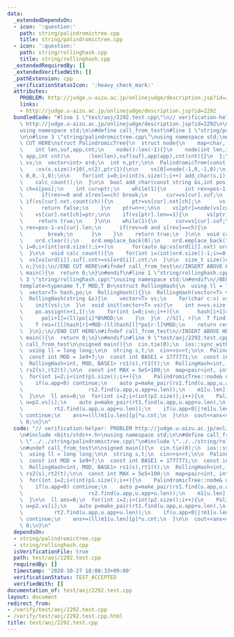 ```yaml
---
data:
  _extendedDependsOn:
  - icon: ':question:'
    path: string/palindromictree.cpp
    title: string/palindromictree.cpp
  - icon: ':question:'
    path: string/rollinghash.cpp
    title: string/rollinghash.cpp
  _extendedRequiredBy: []
  _extendedVerifiedWith: []
  _pathExtension: cpp
  _verificationStatusIcon: ':heavy_check_mark:'
  attributes:
    PROBLEM: http://judge.u-aizu.ac.jp/onlinejudge/description.jsp?id=2292
    links:
    - http://judge.u-aizu.ac.jp/onlinejudge/description.jsp?id=2292
  bundledCode: "#line 1 \"test/aoj/2292.test.cpp\"\n// verification-helper: PROBLEM\
    \ http://judge.u-aizu.ac.jp/onlinejudge/description.jsp?id=2292\n\n#include <bits/stdc++.h>\n\
    using namespace std;\n\n#define call_from_test\n#line 1 \"string/palindromictree.cpp\"\
    \n\n#line 3 \"string/palindromictree.cpp\"\nusing namespace std;\n#endif\n//BEGIN\
    \ CUT HERE\nstruct PalindromicTree{\n  struct node{\n    map<char, int> nxt;\n\
    \    int len,suf,app,cnt;\n    node():len(-1){}\n    node(int len,int suf,int\
    \ app,int cnt)\n      :len(len),suf(suf),app(app),cnt(cnt){}\n  };\n  vector<node>\
    \ vs;\n  vector<int> ord;\n  int n,ptr;\n\n  PalindromicTree(const string &s)\n\
    \    :vs(s.size()+10),n(2),ptr(1){\n\n    vs[0]=node(-1,0,-1,0);\n    vs[1]=node(\
    \ 0,0,-1,0);\n\n    for(int i=0;i<(int)s.size();i++) add_char(s,i);\n    calc_order();\n\
    \    calc_count();\n  }\n\n  bool add_char(const string &s,int pos){\n    char\
    \ ch=s[pos];\n    int cur=ptr;\n    while(1){\n      int rev=pos-1-vs[cur].len;\n\
    \      if(rev>=0 and s[rev]==ch) break;\n      cur=vs[cur].suf;\n    }\n\n   \
    \ if(vs[cur].nxt.count(ch)){\n      ptr=vs[cur].nxt[ch];\n      vs[ptr].cnt++;\n\
    \      return false;\n    }\n    ptr=n++;\n\n    vs[ptr]=node(vs[cur].len+2,-1,pos-vs[cur].len-1,1);\n\
    \    vs[cur].nxt[ch]=ptr;\n\n    if(vs[ptr].len==1){\n      vs[ptr].suf=1;\n \
    \     return true;\n    }\n\n    while(1){\n      cur=vs[cur].suf;\n      int\
    \ rev=pos-1-vs[cur].len;\n      if(rev>=0 and s[rev]==ch){\n        vs[ptr].suf=vs[cur].nxt[ch];\n\
    \        break;\n      }\n    }\n    return true;\n  }\n\n  void calc_order(){\n\
    \    ord.clear();\n    ord.emplace_back(0);\n    ord.emplace_back(1);\n    for(int\
    \ i=0;i<(int)ord.size();i++)\n      for(auto &p:vs[ord[i]].nxt) ord.emplace_back(p.second);\n\
    \  }\n\n  void calc_count(){\n    for(int i=(int)ord.size()-1;i>=0;i--)\n    \
    \  vs[vs[ord[i]].suf].cnt+=vs[ord[i]].cnt;\n  }\n\n  size_t size()const{return\
    \ n;}\n};\n//END CUT HERE\n#ifndef call_from_test\n//INSERT ABOVE HERE\nsigned\
    \ main(){\n  return 0;\n}\n#endif\n#line 1 \"string/rollinghash.cpp\"\n\n#line\
    \ 3 \"string/rollinghash.cpp\"\nusing namespace std;\n#endif\n//BEGIN CUT HERE\n\
    template<typename T,T MOD,T B>\nstruct RollingHash{\n  using ll = long long;\n\
    \  vector<T> hash,po;\n  RollingHash(){}\n  RollingHash(vector<T> vs){init(vs);}\n\
    \  RollingHash(string &s){\n    vector<T> vs;\n    for(char c:s) vs.emplace_back(c);\n\
    \    init(vs);\n  }\n  void init(vector<T> vs){\n    int n=vs.size();\n    hash.assign(n+1,0);\n\
    \    po.assign(n+1,1);\n    for(int i=0;i<n;i++){\n      hash[i+1]=((ll)hash[i]*B+vs[i])%MOD;\n\
    \      po[i+1]=(ll)po[i]*B%MOD;\n    }\n  }\n  //S[l, r)\n  T find(int l,int r){\n\
    \    T res=(ll)hash[r]+MOD-(ll)hash[l]*po[r-l]%MOD;\n    return res>=MOD?res-MOD:res;\n\
    \  }\n};\n//END CUT HERE\n#ifndef call_from_test\n//INSERT ABOVE HERE\nsigned\
    \ main(){\n  return 0;\n}\n#endif\n#line 9 \"test/aoj/2292.test.cpp\"\n#undef\
    \ call_from_test\n\nsigned main(){\n  cin.tie(0);\n  ios::sync_with_stdio(0);\n\
    \  using ll = long long;\n\n  string s,t;\n  cin>>s>>t;\n\n  PalindromicTree p1(s),p2(t);\n\
    \  const int MOD = 1e9+7;\n  const int BASE1 = 1777771;\n  const int BASE2 = 1e6+3;\n\
    \  RollingHash<int, MOD, BASE1> rs1(s),rt1(t);\n  RollingHash<int, MOD, BASE2>\
    \ rs2(s),rt2(t);\n\n  const int MAX = 5e5+100;\n  map<pair<int, int>, int> m1[MAX];\n\
    \  for(int i=2;i<(int)p1.size();i++){\n    PalindromicTree::node& u=p1.vs[i];\n\
    \    if(u.app<0) continue;\n    auto p=make_pair(rs1.find(u.app,u.app+u.len),\n\
    \                     rs2.find(u.app,u.app+u.len));\n    m1[u.len][p]=u.cnt;\n\
    \  }\n\n  ll ans=0;\n  for(int i=2;i<(int)p2.size();i++){\n    PalindromicTree::node&\
    \ u=p2.vs[i];\n    auto p=make_pair(rt1.find(u.app,u.app+u.len),\n           \
    \          rt2.find(u.app,u.app+u.len));\n    if(u.app<0||!m1[u.len].count(p))\
    \ continue;\n    ans+=(ll)m1[u.len][p]*u.cnt;\n  }\n\n  cout<<ans<<endl;\n  return\
    \ 0;\n}\n"
  code: "// verification-helper: PROBLEM http://judge.u-aizu.ac.jp/onlinejudge/description.jsp?id=2292\n\
    \n#include <bits/stdc++.h>\nusing namespace std;\n\n#define call_from_test\n#include\
    \ \"../../string/palindromictree.cpp\"\n#include \"../../string/rollinghash.cpp\"\
    \n#undef call_from_test\n\nsigned main(){\n  cin.tie(0);\n  ios::sync_with_stdio(0);\n\
    \  using ll = long long;\n\n  string s,t;\n  cin>>s>>t;\n\n  PalindromicTree p1(s),p2(t);\n\
    \  const int MOD = 1e9+7;\n  const int BASE1 = 1777771;\n  const int BASE2 = 1e6+3;\n\
    \  RollingHash<int, MOD, BASE1> rs1(s),rt1(t);\n  RollingHash<int, MOD, BASE2>\
    \ rs2(s),rt2(t);\n\n  const int MAX = 5e5+100;\n  map<pair<int, int>, int> m1[MAX];\n\
    \  for(int i=2;i<(int)p1.size();i++){\n    PalindromicTree::node& u=p1.vs[i];\n\
    \    if(u.app<0) continue;\n    auto p=make_pair(rs1.find(u.app,u.app+u.len),\n\
    \                     rs2.find(u.app,u.app+u.len));\n    m1[u.len][p]=u.cnt;\n\
    \  }\n\n  ll ans=0;\n  for(int i=2;i<(int)p2.size();i++){\n    PalindromicTree::node&\
    \ u=p2.vs[i];\n    auto p=make_pair(rt1.find(u.app,u.app+u.len),\n           \
    \          rt2.find(u.app,u.app+u.len));\n    if(u.app<0||!m1[u.len].count(p))\
    \ continue;\n    ans+=(ll)m1[u.len][p]*u.cnt;\n  }\n\n  cout<<ans<<endl;\n  return\
    \ 0;\n}\n"
  dependsOn:
  - string/palindromictree.cpp
  - string/rollinghash.cpp
  isVerificationFile: true
  path: test/aoj/2292.test.cpp
  requiredBy: []
  timestamp: '2020-10-27 18:08:33+09:00'
  verificationStatus: TEST_ACCEPTED
  verifiedWith: []
documentation_of: test/aoj/2292.test.cpp
layout: document
redirect_from:
- /verify/test/aoj/2292.test.cpp
- /verify/test/aoj/2292.test.cpp.html
title: test/aoj/2292.test.cpp
---
```

